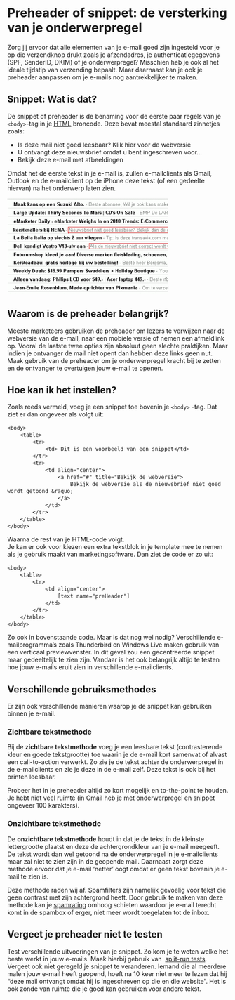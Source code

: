 # Preheader of snippet: de versterking van je onderwerpregel
Zorg jij ervoor dat alle elementen van je e-mail goed zijn ingesteld
voor je op die verzendknop drukt zoals je afzendadres, je
authenticatiegegevens (SPF, SenderID, DKIM) of je onderwerpregel?
Misschien heb je ook al het ideale tijdstip van verzending bepaalt. Maar
daarnaast kan je ook je preheader aanpassen om je e-mails nog
aantrekkelijker te maken.

Snippet: Wat is dat?
--------------------

De snippet of preheader is de benaming voor de eerste paar regels van je
`<body>`-tag in
je [HTML](./html-newsletter-design-some-important-guidelines.md "HTML Broncode") broncode.
Deze bevat meestal standaard zinnetjes zoals:

-   Is deze mail niet goed leesbaar? Klik hier voor de webversie
-   U ontvangt deze nieuwsbrief omdat u bent ingeschreven voor…
-   Bekijk deze e-mail met afbeeldingen

Omdat het de eerste tekst in je e-mail is, zullen e-mailclients als
Gmail, Outlook en de e-mailclient op de iPhone deze tekst (of een
gedeelte hiervan) na het onderwerp laten zien.

![pre header in Gmail](../images/gmail_preheaders.gif)

Waarom is de preheader belangrijk?
----------------------------------

Meeste marketeers gebruiken de preheader om lezers te verwijzen naar de
webversie van de e-mail, naar een mobiele versie of nemen een afmeldlink
op. Vooral de laatste twee opties zijn absoluut geen slechte praktijken.
Maar indien je ontvanger de mail niet opent dan hebben deze links geen
nut. Maak gebruik van de preheader om je onderwerpregel kracht bij te
zetten en de ontvanger te overtuigen jouw e-mail te openen.

Hoe kan ik het instellen?
-------------------------

Zoals reeds vermeld, voeg je een snippet toe bovenin je `<body>` -tag.
Dat ziet er dan ongeveer als volgt uit:

    <body>
        <table>
            <tr>
                <td> Dit is een voorbeeld van een snippet</td>
            </tr>
            <tr>
                <td align="center">
                    <a href="#" title="Bekijk de webversie">
                        Bekijk de webversie als de nieuwsbrief niet goed wordt getoond &raquo;
                    </a>
                </td>
            </tr>
        </table>
    </body>  

Waarna de rest van je HTML-code volgt.\
 Je kan er ook voor kiezen een extra tekstblok in je template mee te
nemen als je gebruik maakt van marketingsoftware. Dan ziet de code er zo
uit:

    <body>
        <table>
            <tr>
                <td align="center">
                    [text name="preHeader"]
                </td>
            </tr>
        </table>
    </body>

Zo ook in bovenstaande code. Maar is dat nog wel nodig? Verschillende
e-mailprogramma’s zoals Thunderbird en Windows Live maken gebruik van
een verticaal previewvenster. In dit geval zou een gecentreerde snippet
maar gedeeltelijk te zien zijn. Vandaar is het ook belangrijk altijd te
testen hoe jouw e-mails eruit zien in verschillende e-mailclients.

Verschillende gebruiksmethodes
------------------------------

Er zijn ook verschillende manieren waarop je de snippet kan gebruiken
binnen je e-mail.

### Zichtbare tekstmethode

Bij de **zichtbare tekstmethode** voeg je een leesbare tekst
(contrasterende kleur en goede tekstgrootte) toe waarin je de e-mail
kort samenvat of alvast een call-to-action verwerkt. Zo zie je de tekst
achter de onderwerpregel in de e-mailclients en zie je deze in de e-mail
zelf. Deze tekst is ook bij het printen leesbaar.

Probeer het in je preheader altijd zo kort mogelijk en to-the-point te
houden. Je hebt niet veel ruimte (in Gmail heb je met onderwerpregel en
snippet ongeveer 100 karakters).

### Onzichtbare tekstmethode

De **onzichtbare tekstmethode** houdt in dat je de tekst in de kleinste
lettergrootte plaatst en deze de achtergrondkleur van je e-mail
meegeeft. De tekst wordt dan wel getoond na de onderwerpregel in je
e-mailclients maar zal niet te zien zijn in de geopende mail. Daarnaast
zorgt deze methode ervoor dat je e-mail ‘netter’ oogt omdat er geen
tekst bovenin je e-mail te zien is.

Deze methode raden wij af. Spamfilters zijn namelijk gevoelig voor tekst
die geen contrast met zijn achtergrond heeft. Door gebruik te maken van
deze methode kan
je [spamrating](./reduce-your-spam-rating-some-focus-points.md "Spamrating") omhoog
schieten waardoor je e-mail terecht komt in de spambox of erger, niet
meer wordt toegelaten tot de inbox.

Vergeet je preheader niet te testen
-----------------------------------

Test verschillende uitvoeringen van je snippet. Zo kom je te weten welke
het beste werkt in jouw e-mails. Maak hierbij gebruik van  [split-run
tests](./split-run-test-some-practical-advice.md "Split run test").
Vergeet ook niet geregeld je snippet te veranderen. Iemand die al
meerdere malen jouw e-mail heeft geopend, hoeft na 10 keer niet meer te
lezen dat hij “deze mail ontvangt omdat hij is ingeschreven op die en
die website”. Het is ook zonde van ruimte die je goed kan gebruiken voor
andere tekst.
